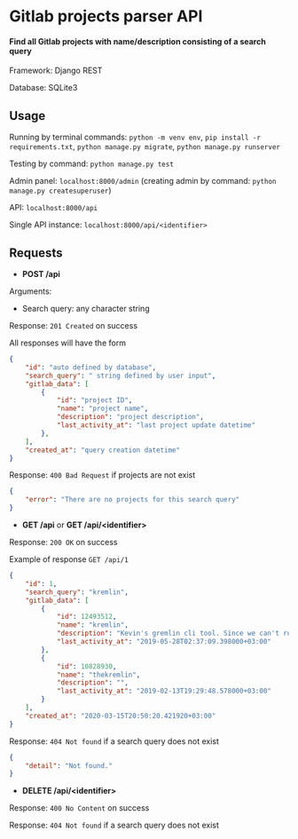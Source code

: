 # Gitlab projects parser API 

#### Find all Gitlab projects with name/description consisting of a search query

Framework: Django REST

Database: SQLite3

## Usage

Running by terminal commands: `python -m venv env`, 
`pip install -r requirements.txt`, `python manage.py migrate`, 
`python manage.py runserver`

Testing by command: `python manage.py test`

Admin panel: `localhost:8000/admin` 
(creating admin by command: `python manage.py createsuperuser`)

API: `localhost:8000/api`

Single API instance: `localhost:8000/api/<identifier>`

## Requests
- **POST /api** 

Arguments: 

- Search query: any character string

Response: `201 Created` on success

All responses will have the form
```json
{
    "id": "auto defined by database",
    "search_query": " string defined by user input",
    "gitlab_data": [
        {
            "id": "project ID",
            "name": "project name",
            "description": "project description",
            "last_activity_at": "last project update datetime"
        },
    ],
    "created_at": "query creation datetime"
}
```

Response: `400 Bad Request` if projects are not exist 

```json
{
    "error": "There are no projects for this search query"
}
```

- **GET /api** or **GET /api/<identifier<identifier>>**

Response: `200 OK` on success

Example of response `GET /api/1`
```json
{
    "id": 1,
    "search_query": "kremlin",
    "gitlab_data": [
        {
            "id": 12493512,
            "name": "kremlin",
            "description": "Kevin's gremlin cli tool. Since we can't run attacks on remote machines, wrote this to do so.",
            "last_activity_at": "2019-05-28T02:37:09.398000+03:00"
        },
        {
            "id": 10828930,
            "name": "thekremlin",
            "description": "",
            "last_activity_at": "2019-02-13T19:29:48.578000+03:00"
        }
    ],
    "created_at": "2020-03-15T20:50:20.421920+03:00"
}
```

Response: `404 Not found` if a search query does not exist

```json
{
    "detail": "Not found."
}
```
- **DELETE /api/<identifier<identifier>>**

Response: `400 No Content` on success

Response: `404 Not found` if a search query does not exist

